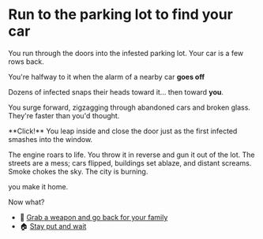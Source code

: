 # Run to the parking lot to find your car

You run through the doors into the infested parking lot.
Your car is a few rows back.

You're halfway to it when the alarm of a nearby car **goes off**

Dozens of infected snaps their heads toward it...  then toward **you**.

You surge forward, zigzagging through abandoned cars and broken glass.
They're faster than you'd thought.

\*\*Click!\*\* You leap inside and close the door just as the first infected smashes into the window.

The engine roars to life. You throw it in reverse and gun it out of the lot.
The streets are a mess; cars flipped, buildings set ablaze, and distant screams.
Smoke chokes the sky. The city is burning.

you make it home.

Now what?

* 🔫 [Grab a weapon and go back for your family](./scene4A.md)
* 🏠 [Stay put and wait](./scene4B.md)
